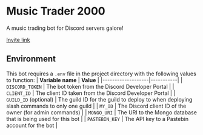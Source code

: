 # Music Trader 2000

A music trading bot for Discord servers galore!

[Invite link]([https://discord.com/oauth2/authorize?client_id=1052703572510384148&permissions=380105124864&integration_type=0&scope=bot)

## Environment

This bot requires a `.env` file in the project directory with the following values to function:
| **Variable name** | **Value** |
|-------------------|-----------|
| `DISCORD_TOKEN` | The bot token from the Discord Developer Portal |
| `CLIENT_ID` | The client ID taken from the Discord Developer Portal |
| `GUILD_ID` (optional) | The guild ID for the guild to deploy to when deploying slash commands to only one guild |
| `MY_ID` | The Discord client ID of the owner (for admin commands) |
| `MONGO_URI` | The URI to the Mongo database that is being used for this bot |
| `PASTEBIN_KEY` | The API key to a Pastebin account for the bot |

